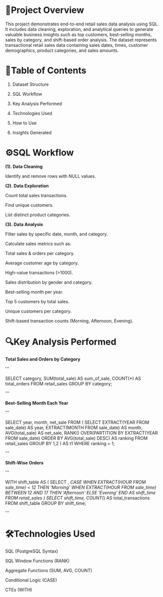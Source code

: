 # **📌Project Overview**

This project demonstrates end-to-end retail sales data analysis using SQL.
It includes data cleaning, exploration, and analytical queries to generate valuable business insights such as top customers, best-selling months, sales by category, and shift-based order analysis.
The dataset represents transactional retail sales data containing sales dates, times, customer demographics, product categories, and sales amounts.

# **📂Table of Contents**

1. Dataset Structure

2. SQL Workflow

3. Key Analysis Performed

4. Technologies Used

5. How to Use

6. Insights Generated


# **⚙SQL Workflow**

**(1). Data Cleaning**

Identify and remove rows with NULL values.


**(2). Data Exploration**

Count total sales transactions.

Find unique customers.

List distinct product categories.


**(3). Data Analysis**

Filter sales by specific date, month, and category.

Calculate sales metrics such as:

Total sales & orders per category.

Average customer age by category.

High-value transactions (>1000).

Sales distribution by gender and category.

Best-selling month per year.

Top 5 customers by total sales.

Unique customers per category.

Shift-based transaction counts (Morning, Afternoon, Evening).


# **🔍Key Analysis Performed**

**Total Sales and Orders by Category**

'''

SELECT category,
       SUM(total_sale) AS sum_of_sale,
       COUNT(*) AS total_orders
FROM retail_sales
GROUP BY category;

'''

**Best-Selling Month Each Year**

'''

SELECT year, month, net_sale 
FROM (
    SELECT EXTRACT(YEAR FROM sale_date) AS year, 
           EXTRACT(MONTH FROM sale_date) AS month,
           AVG(total_sale) AS net_sale,
           RANK() OVER(PARTITION BY EXTRACT(YEAR FROM sale_date) ORDER BY AVG(total_sale) DESC) AS ranking
    FROM retail_sales
    GROUP BY 1,2
) AS t1
WHERE ranking = 1;

'''

**Shift-Wise Orders**

'''

WITH shift_table AS (
    SELECT *,
        CASE 
            WHEN EXTRACT(HOUR FROM sale_time) < 12 THEN 'Morning'
            WHEN EXTRACT(HOUR FROM sale_time) BETWEEN 12 AND 17 THEN 'Afternoon'
            ELSE 'Evening'
        END AS shift_time
    FROM retail_sales
)
SELECT shift_time, COUNT(*) AS total_transactions
FROM shift_table
GROUP BY shift_time;

'''

# **🛠Technologies Used**

SQL (PostgreSQL Syntax)

SQL Window Functions (RANK)

Aggregate Functions (SUM, AVG, COUNT)

Conditional Logic (CASE)

CTEs (WITH)






